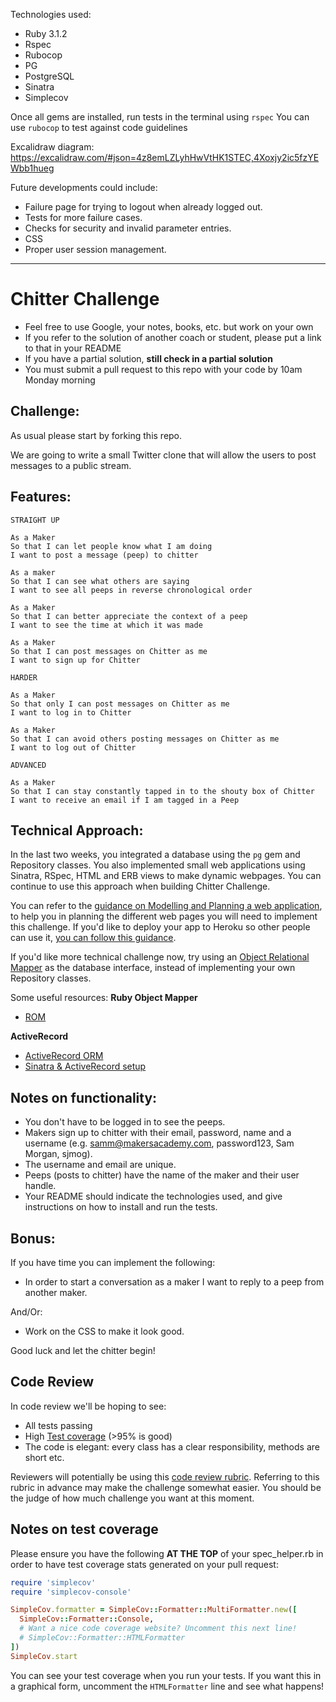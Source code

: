 Technologies used:

- Ruby 3.1.2
- Rspec
- Rubocop
- PG
- PostgreSQL
- Sinatra
- Simplecov

Once all gems are installed, run tests in the terminal using `rspec`
You can use `rubocop` to test against code guidelines

Excalidraw diagram: https://excalidraw.com/#json=4z8emLZLyhHwVtHK1STEC,4Xoxjy2ic5fzYEWbb1hueg

Future developments could include:
- Failure page for trying to logout when already logged out.
- Tests for more failure cases.
- Checks for security and invalid parameter entries.
- CSS
- Proper user session management.

------------------------------------
Chitter Challenge
=================

* Feel free to use Google, your notes, books, etc. but work on your own
* If you refer to the solution of another coach or student, please put a link to that in your README
* If you have a partial solution, **still check in a partial solution**
* You must submit a pull request to this repo with your code by 10am Monday morning

Challenge:
-------

As usual please start by forking this repo.

We are going to write a small Twitter clone that will allow the users to post messages to a public stream.

Features:
-------

```
STRAIGHT UP

As a Maker
So that I can let people know what I am doing  
I want to post a message (peep) to chitter

As a maker
So that I can see what others are saying  
I want to see all peeps in reverse chronological order

As a Maker
So that I can better appreciate the context of a peep
I want to see the time at which it was made

As a Maker
So that I can post messages on Chitter as me
I want to sign up for Chitter

HARDER

As a Maker
So that only I can post messages on Chitter as me
I want to log in to Chitter

As a Maker
So that I can avoid others posting messages on Chitter as me
I want to log out of Chitter

ADVANCED

As a Maker
So that I can stay constantly tapped in to the shouty box of Chitter
I want to receive an email if I am tagged in a Peep
```

Technical Approach:
-----

In the last two weeks, you integrated a database using the `pg` gem and Repository classes. You also implemented small web applications using Sinatra, RSpec, HTML and ERB views to make dynamic webpages. You can continue to use this approach when building Chitter Challenge.

You can refer to the [guidance on Modelling and Planning a web application](https://github.com/makersacademy/web-applications/blob/main/pills/modelling_and_planning_web_application.md), to help you in planning the different web pages you will need to implement this challenge. If you'd like to deploy your app to Heroku so other people can use it, [you can follow this guidance](https://github.com/makersacademy/web-applications/blob/main/html_challenges/07_deploying.md).

If you'd like more technical challenge now, try using an [Object Relational Mapper](https://en.wikipedia.org/wiki/Object-relational_mapping) as the database interface, instead of implementing your own Repository classes.

Some useful resources:
**Ruby Object Mapper**
- [ROM](https://rom-rb.org/)

**ActiveRecord**
- [ActiveRecord ORM](https://guides.rubyonrails.org/active_record_basics.html)
- [Sinatra & ActiveRecord setup](https://learn.co/lessons/sinatra-activerecord-setup)

Notes on functionality:
------

* You don't have to be logged in to see the peeps.
* Makers sign up to chitter with their email, password, name and a username (e.g. samm@makersacademy.com, password123, Sam Morgan, sjmog).
* The username and email are unique.
* Peeps (posts to chitter) have the name of the maker and their user handle.
* Your README should indicate the technologies used, and give instructions on how to install and run the tests.

Bonus:
-----

If you have time you can implement the following:

* In order to start a conversation as a maker I want to reply to a peep from another maker.

And/Or:

* Work on the CSS to make it look good.

Good luck and let the chitter begin!

Code Review
-----------

In code review we'll be hoping to see:

* All tests passing
* High [Test coverage](https://github.com/makersacademy/course/blob/main/pills/test_coverage.md) (>95% is good)
* The code is elegant: every class has a clear responsibility, methods are short etc.

Reviewers will potentially be using this [code review rubric](docs/review.md).  Referring to this rubric in advance may make the challenge somewhat easier.  You should be the judge of how much challenge you want at this moment.

Notes on test coverage
----------------------

Please ensure you have the following **AT THE TOP** of your spec_helper.rb in order to have test coverage stats generated
on your pull request:

```ruby
require 'simplecov'
require 'simplecov-console'

SimpleCov.formatter = SimpleCov::Formatter::MultiFormatter.new([
  SimpleCov::Formatter::Console,
  # Want a nice code coverage website? Uncomment this next line!
  # SimpleCov::Formatter::HTMLFormatter
])
SimpleCov.start
```

You can see your test coverage when you run your tests. If you want this in a graphical form, uncomment the `HTMLFormatter` line and see what happens!
